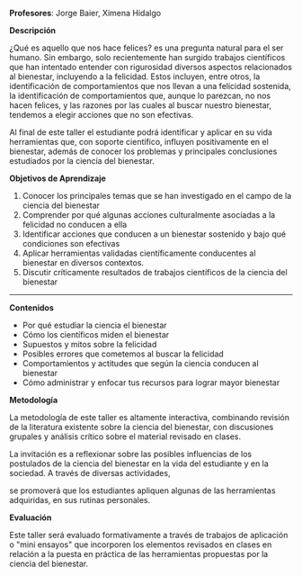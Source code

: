 
**Profesores**: Jorge Baier, Ximena Hidalgo

**Descripción**
<!-- ![alt text]({{ "/images/logo_DEI.png" | absolute_url }}) -->

¿Qué es aquello que nos hace felices? es una pregunta natural para el ser humano. Sin embargo, solo recientemente han surgido trabajos científicos que han intentado entender con rigurosidad diversos aspectos relacionados al bienestar, incluyendo a la felicidad. Estos incluyen, entre otros, la identificación de comportamientos que nos llevan a una felicidad sostenida, la identificación de comportamientos que, aunque lo parezcan, no nos hacen felices, y las razones por las cuales al buscar nuestro bienestar, tendemos a elegir acciones que no son efectivas.

Al final de este taller el estudiante podrá identificar y aplicar en su vida herramientas que, con soporte científico, influyen positivamente en el bienestar, además de conocer los problemas y principales conclusiones estudiados por la ciencia del bienestar.

**Objetivos de Aprendizaje**

1. Conocer  los principales  temas que se han  investigado en el campo de la ciencia del bienestar
2. Comprender por qué algunas acciones culturalmente asociadas a la felicidad no conducen a ella
3. Identificar  acciones que conducen a un bienestar sostenido y bajo qué condiciones son efectivas
4. Aplicar herramientas validadas científicamente conducentes al bienestar en diversos contextos.
5. Discutir críticamente  resultados de trabajos científicos de la ciencia del bienestar

**       **

**Contenidos**

- Por qué estudiar la ciencia el bienestar
- Cómo los científicos miden el bienestar
- Supuestos y mitos sobre la felicidad
- Posibles errores que cometemos al buscar la felicidad
- Comportamientos y actitudes que según la ciencia conducen al bienestar
- Cómo administrar y enfocar tus recursos para lograr mayor bienestar

**Metodología**

La metodología de este taller es altamente interactiva, combinando revisión de la literatura existente sobre la ciencia del bienestar, con discusiones grupales y análisis  crítico sobre el material revisado en clases.

La invitación es a reflexionar sobre las posibles influencias de los postulados de la ciencia del bienestar en la vida del estudiante y en la sociedad. A través de diversas actividades,

se promoverá que los  estudiantes apliquen algunas de las herramientas adquiridas, en sus rutinas personales.

**Evaluación**

Este taller será evaluado formativamente a través de trabajos de aplicación o &quot;mini ensayos&quot;  que incorporen los elementos revisados en clases en relación a la puesta en práctica de las  herramientas propuestas por la ciencia del bienestar.

<!-- **Calendario**

| **Clase** | **Fecha** | **Contenido** |
| :---: | :--- | :--- |
| 1 | 19 agosto | Por qué estudiar la ciencia el bienestar |
| 2 | 26 agosto | Cómo los científicos miden el bienestar |
| 3 | 2 septiembre | Supuestos y mitos sobre la felicidad I |
| 4 | 9 septiembre | Supuestos y mitos sobre la felicidad II   |
| 5 | 23 septiembre | Posibles errores que cometemos al buscar la felicidad I |
| 6 | 30 septiembre | Posibles errores que cometemos al buscar la felicidad II |
| 7 | 7  octubre | Posibles errores que cometemos al buscar la felicidad III |
| 8 | 14 octubre | Comportamientos y actitudes que según la ciencia conducen al bienestar I |
| 9 | 21 octubre | Comportamientos y actitudes que según la ciencia conducen al bienestar II |
| 10 | 28 octubre | Comportamientos y actitudes que según la ciencia conducen al bienestar III |
| 11 | 4 noviembre | Cómo administrar y enfocar tus recursos para lograr mayor bienestar I |
| 12 | 11 noviembre | Cómo administrar y enfocar tus recursos para lograr mayor bienestar II | -->